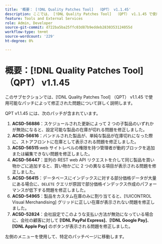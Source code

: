```yaml
---
title: '概要： [!DNL Quality Patches Tool]  （QPT） v1.1.45'
description: ここでは、 [!DNL Quality Patches Tool]  （QPT） v1.1.45 で使用可能なパッチによって修正された問題について詳しく説明します。
feature: Tools and External Services
role: Admin, Developer
source-git-commit: d722ba5ba25ffc03d87b9eddeb2830353124055d
workflow-type: tm+mt
source-wordcount: '229'
ht-degree: 0%

---
```


# 概要：[!DNL Quality Patches Tool] （QPT） v1.1.45

このサブセクションでは、[!DNL Quality Patches Tool] （QPT） v1.1.45 で使用可能なパッチによって修正された問題について詳しく説明します。

QPT v1.1.45 には、次のパッチが含まれています。

1. **ACSD-56886**：スケジュールされた更新によって 2 つの子製品のいずれかが無効になると、設定可能な製品の在庫が切れる問題を修正しました。
1. **ACSD-56616**：バンドルされた製品が、単純な製品が在庫切れになった際に、ストアフロントに在庫として表示される問題を修正しました。
1. **ACSD-56515**:web サイトレベルの権限を持つ管理者が動的ブロックを追加または編集できない問題を修正しました。
1. **ACSD-56447**：並列の REST web API リクエストを介して同じ製品を買い物かごに追加すると、買い物かごに 2 つの異なる項目が表示される問題を修正しました。
1. **ACSD-56415**：データベースにインデックスに対する部分価格データが大量にある場合に、`DELETE` クエリが原因で部分価格インデックス作成のパフォーマンスが低下する問題を修正しました。
1. **ACSD-54965**：製品をカスタム在庫のみに割り当てると、[!UICONTROL Visual Merchandising] グリッドに正しい在庫が表示されない問題を修正しました。
1. **ACSD-52824**：会社設定でこのような支払い方法が無効になっている場合に、会社の顧客に対して **[!DNL PayPal Express]**、**[!DNL Google Pay]**、**[!DNL Apple Pay]** のボタンが表示される問題を修正しました。

左側のメニューを使用して、特定のパッチページに移動します。
